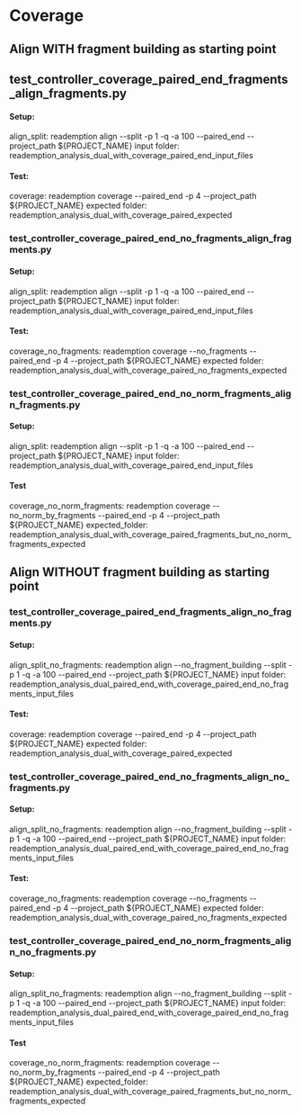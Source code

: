 # Coverage

## Align WITH fragment building as starting point

## test_controller_coverage_paired_end_fragments_align_fragments.py
#### Setup:
align_split: reademption align --split -p 1 -q -a 100 --paired_end --project_path ${PROJECT_NAME}
input folder: reademption_analysis_dual_with_coverage_paired_end_input_files
#### Test:
coverage: reademption coverage --paired_end -p 4  --project_path ${PROJECT_NAME}
expected folder: reademption_analysis_dual_with_coverage_paired_expected

### test_controller_coverage_paired_end_no_fragments_align_fragments.py
#### Setup:
align_split: reademption align --split -p 1 -q -a 100 --paired_end --project_path ${PROJECT_NAME}
input folder: reademption_analysis_dual_with_coverage_paired_end_input_files
#### Test:
coverage_no_fragments: reademption coverage --no_fragments --paired_end -p 4  --project_path ${PROJECT_NAME}
expected folder: reademption_analysis_dual_with_coverage_paired_no_fragments_expected

### test_controller_coverage_paired_end_no_norm_fragments_align_fragments.py
#### Setup:
align_split: reademption align --split -p 1 -q -a 100 --paired_end --project_path ${PROJECT_NAME}
input folder: reademption_analysis_dual_with_coverage_paired_end_input_files
#### Test
coverage_no_norm_fragments: reademption coverage --no_norm_by_fragments --paired_end -p 4  --project_path ${PROJECT_NAME}
expected_folder: reademption_analysis_dual_with_coverage_paired_fragments_but_no_norm_fragments_expected


## Align WITHOUT fragment building as starting point

### test_controller_coverage_paired_end_fragments_align_no_fragments.py
#### Setup:
align_split_no_fragments: reademption align --no_fragment_building --split -p 1 -q -a 100 --paired_end --project_path ${PROJECT_NAME}
input folder: reademption_analysis_dual_paired_end_with_coverage_paired_end_no_fragments_input_files
#### Test:
coverage: reademption coverage --paired_end -p 4  --project_path ${PROJECT_NAME}
expected folder: reademption_analysis_dual_with_coverage_paired_expected

### test_controller_coverage_paired_end_no_fragments_align_no_fragments.py
#### Setup:
align_split_no_fragments: reademption align --no_fragment_building --split -p 1 -q -a 100 --paired_end --project_path ${PROJECT_NAME}
input folder: reademption_analysis_dual_paired_end_with_coverage_paired_end_no_fragments_input_files
#### Test:
coverage_no_fragments: reademption coverage --no_fragments --paired_end -p 4  --project_path ${PROJECT_NAME}
expected folder: reademption_analysis_dual_with_coverage_paired_no_fragments_expected

### test_controller_coverage_paired_end_no_norm_fragments_align_no_fragments.py
#### Setup:
align_split_no_fragments: reademption align --no_fragment_building --split -p 1 -q -a 100 --paired_end --project_path ${PROJECT_NAME}
input folder: reademption_analysis_dual_paired_end_with_coverage_paired_end_no_fragments_input_files
#### Test
coverage_no_norm_fragments: reademption coverage --no_norm_by_fragments --paired_end -p 4  --project_path ${PROJECT_NAME}
expected_folder: reademption_analysis_dual_with_coverage_paired_fragments_but_no_norm_fragments_expected

